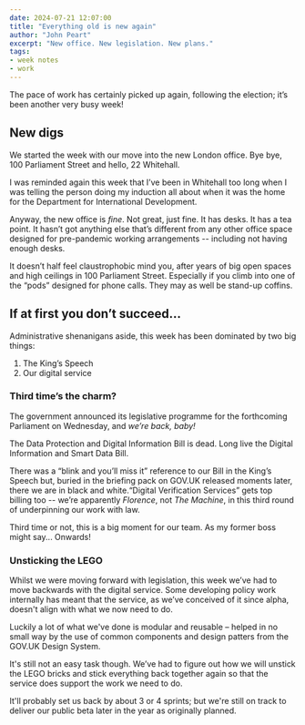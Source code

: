 ```yaml
---
date: 2024-07-21 12:07:00
title: "Everything old is new again"
author: "John Peart"
excerpt: "New office. New legislation. New plans."
tags:
- week notes
- work
---
```


The pace of work has certainly picked up again, following the election; it’s been another very busy week!

## New digs

We started the week with our move into the new London office. Bye bye, 100 Parliament Street and hello, 22 Whitehall.

I was reminded again this week that I’ve been in Whitehall too long when I was telling the person doing my induction all about when it was the home for the Department for International Development.

Anyway, the new office is *fine*. Not great, just fine. It has desks. It has a tea point. It hasn’t got anything else that’s different from any other office space designed for pre-pandemic working arrangements -- including not having enough desks.

It doesn’t half feel claustrophobic mind you, after years of big open spaces and high ceilings in 100 Parliament Street. Especially if you climb into one of the “pods” designed for phone calls. They may as well be stand-up coffins.

## If at first you don’t succeed...

Administrative shenanigans aside, this week has been dominated by two big things:

1. The King’s Speech
2. Our digital service

### Third time’s the charm?

The government announced its legislative programme for the forthcoming Parliament on Wednesday, and *we’re back, baby!*

The Data Protection and Digital Information Bill is dead. Long live the Digital Information and Smart Data Bill.

There was a “blink and you’ll miss it” reference to our Bill in the King’s Speech but, buried in the briefing pack on GOV.UK released moments later, there we are in black and white.“Digital Verification Services” gets top billing too -- we’re apparently *Florence*, not *The Machine*, in this third round of underpinning our work with law.

Third time or not, this is a big moment for our team. As my former boss might say... Onwards!

### Unsticking the LEGO 

Whilst we were moving forward with legislation, this week we’ve had to move backwards with the digital service. Some developing policy work internally has meant that the service, as we’ve conceived of it since alpha, doesn't align with what we now need to do.

Luckily a lot of what we've done is modular and reusable – helped in no small way by the use of common components and design patters from the GOV.UK Design System. 

It's still not an easy task though. We’ve had to figure out how we will unstick the LEGO bricks and stick everything back together again so that the service does support the work we need to do.

It'll probably set us back by about 3 or 4 sprints; but we're still on track to deliver our public beta later in the year as originally planned.